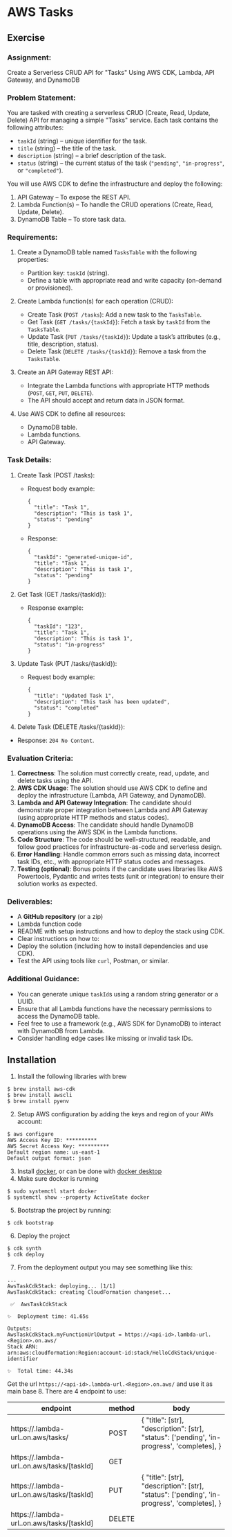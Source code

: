 # AWS Tasks

## Exercise

### Assignment:

Create a Serverless CRUD API for "Tasks" Using AWS CDK, Lambda, API Gateway, and DynamoDB

### Problem Statement:

You are tasked with creating a serverless CRUD (Create, Read, Update, Delete) API for managing a simple "Tasks" service. Each task contains the following attributes:

- `taskId` (string) – unique identifier for the task.
- `title` (string) – the title of the task.
- `description` (string) – a brief description of the task.
- `status` (string) – the current status of the task (`"pending"`, `"in-progress"`, or `"completed"`).

You will use AWS CDK to define the infrastructure and deploy the following:

1. API Gateway – To expose the REST API.
2. Lambda Function(s) – To handle the CRUD operations (Create, Read, Update, Delete).
3. DynamoDB Table – To store task data.

### Requirements:

1. Create a DynamoDB table named `TasksTable` with the following properties:
   - Partition key: `taskId` (string).
   - Define a table with appropriate read and write capacity (on-demand or provisioned).

2. Create Lambda function(s) for each operation (CRUD):
   - Create Task (`POST /tasks`): Add a new task to the `TasksTable`.
   - Get Task (`GET /tasks/{taskId}`): Fetch a task by `taskId` from the `TasksTable`.
   - Update Task (`PUT /tasks/{taskId}`): Update a task’s attributes (e.g., title, description, status).
   - Delete Task (`DELETE /tasks/{taskId}`): Remove a task from the `TasksTable`.

3. Create an API Gateway REST API:
   - Integrate the Lambda functions with appropriate HTTP methods (`POST`, `GET`, `PUT`, `DELETE`).
   - The API should accept and return data in JSON format.

4. Use AWS CDK to define all resources:
   - DynamoDB table.
   - Lambda functions.
   - API Gateway.

### Task Details:

1. Create Task (POST /tasks):
   - Request body example:
     ```
     {
       "title": "Task 1",
       "description": "This is task 1",
       "status": "pending"
     }
     ```
   - Response:
     ```
     {
       "taskId": "generated-unique-id",
       "title": "Task 1",
       "description": "This is task 1",
       "status": "pending"
     }
     ```

2. Get Task (GET /tasks/{taskId}):
   - Response example:
     ```
     {
       "taskId": "123",
       "title": "Task 1",
       "description": "This is task 1",
       "status": "in-progress"
     }
     ```

3. Update Task (PUT /tasks/{taskId}):
   - Request body example:
     ```
     {
       "title": "Updated Task 1",
       "description": "This task has been updated",
       "status": "completed"
     }
     ```

4. Delete Task (DELETE /tasks/{taskId}):
  - Response: `204 No Content`.

### Evaluation Criteria:
1. **Correctness**: The solution must correctly create, read, update, and delete tasks using the API.
2. **AWS CDK Usage**: The solution should use AWS CDK to define and deploy the infrastructure (Lambda, API Gateway, and DynamoDB).
3. **Lambda and API Gateway Integration**: The candidate should demonstrate proper integration between Lambda and API Gateway (using appropriate HTTP methods and status codes).
4. **DynamoDB Access**: The candidate should handle DynamoDB operations using the AWS SDK in the Lambda functions.
5. **Code Structure**: The code should be well-structured, readable, and follow good practices for infrastructure-as-code and serverless design.
6. **Error Handling**: Handle common errors such as missing data, incorrect task IDs, etc., with appropriate HTTP status codes and messages.
7. **Testing (optional)**: Bonus points if the candidate uses libraries like AWS Powertools, Pydantic and writes tests (unit or integration) to ensure their solution works as expected.

### Deliverables:
 - A **GitHub repository** (or a zip)
 - Lambda function code
 - README with setup instructions and how to deploy the stack using CDK.
 - Clear instructions on how to:
 - Deploy the solution (including how to install dependencies and use CDK).
 - Test the API using tools like `curl`, Postman, or similar.

### Additional Guidance:

- You can generate unique `taskId`s using a random string generator or a UUID.
- Ensure that all Lambda functions have the necessary permissions to access the DynamoDB table.
- Feel free to use a framework (e.g., AWS SDK for DynamoDB) to interact with DynamoDB from Lambda.
- Consider handling edge cases like missing or invalid task IDs.


## Installation

1. Install the following libraries with brew
```
$ brew install aws-cdk
$ brew install awscli
$ brew install pyenv
```
2. Setup AWS configuration by adding the keys and region of your AWs account:
```
$ aws configure
AWS Access Key ID: **********
AWS Secret Access Key: **********
Default region name: us-east-1
Default output format: json
```
3. Install [docker](https://www.docker.com), or can be done with [docker desktop](https://www.docker.com/products/docker-desktop/)
4. Make sure docker is running
```
$ sudo systemctl start docker
$ systemctl show --property ActiveState docker
```
5. Bootstrap the project by running:
```
$ cdk bootstrap
```
6. Deploy the project
```
$ cdk synth
$ cdk deploy
```
7. From the deployment output you may see something like this:
```
...
AwsTaskCdkStack: deploying... [1/1]
AwsTaskCdkStack: creating CloudFormation changeset...

 ✅  AwsTaskCdkStack

✨  Deployment time: 41.65s

Outputs:
AwsTaskCdkStack.myFunctionUrlOutput = https://<api-id>.lambda-url.<Region>.on.aws/
Stack ARN:
arn:aws:cloudformation:Region:account-id:stack/HelloCdkStack/unique-identifier

✨  Total time: 44.34s
```
Get the url `https://<api-id>.lambda-url.<Region>.on.aws/` and use it as main base
8. There are 4 endpoint to use:

| endpoint                                                   | method | body                                                                                              |
|------------------------------------------------------------|--------|---------------------------------------------------------------------------------------------------|
| https://<api-id>.lambda-url.<Region>.on.aws/tasks/         | POST   | {   "title": [str],   "description": [str],   "status": ['pending', 'in-progress', 'completes], } |
| https://<api-id>.lambda-url.<Region>.on.aws/tasks/[taskId] | GET    |                                                                                                   |
| https://<api-id>.lambda-url.<Region>.on.aws/tasks/[taskId] | PUT    | {   "title": [str],   "description": [str],   "status": ['pending', 'in-progress', 'completes], } |
| https://<api-id>.lambda-url.<Region>.on.aws/tasks/[taskId] | DELETE |                                                                                                   |